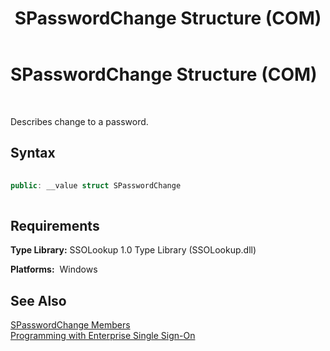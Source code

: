 ﻿---
title: SPasswordChange Structure (COM)
TOCTitle: SPasswordChange Structure (COM)
ms:assetid: b3bd157d-3b83-4f7b-8590-88620b2551dc
ms:mtpsurl: https://msdn.microsoft.com/library/Aa705271(v=BTS.80)
ms:contentKeyID: 51530612
ms.date: 08/30/2017
mtps_version: v=BTS.80
---

# SPasswordChange Structure (COM)

 

Describes change to a password.

## Syntax

```C#
  
public: __value struct SPasswordChange  
  
```

## Requirements

**Type Library:** SSOLookup 1.0 Type Library (SSOLookup.dll)

**Platforms:**  Windows

## See Also

[SPasswordChange Members](spasswordchange-members.md)  
[Programming with Enterprise Single Sign-On](https://msdn.microsoft.com/library/aa704508\(v=bts.80\))

